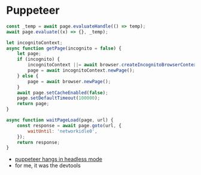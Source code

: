 # Puppeteer

```javascript
const _temp = await page.evaluateHandle(() => temp);
await page.evaluate((x) => {}, _temp);
```

```javascript
let incognitoContext;
async function getPage(incognito = false) {
    let page;
    if (incognito) {
        incognitoContext ||= await browser.createIncognitoBrowserContext();
        page = await incognitoContext.newPage();
    } else {
        page = await browser.newPage();
    }
    await page.setCacheEnabled(false);
    page.setDefaultTimeout(100000);
    return page;
}

async function waitPageLoad(page, url) {
    const response = await page.goto(url, {
        waitUntil: 'networkidle0',
    });
    return response;
}
```

- [puppeteer hangs in headless mode](https://stackoverflow.com/questions/59912590/puppeteer-hangs-in-headless-mode)
- for me, it was the devtools
